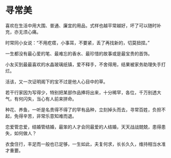 # 寻常美

喜欢在生活中用大围、普通、廉宜的用品，式样也越平常越好，坏了可以随时补充，亦无须心痛。 

时常同小女说：“不用疙瘩，小事耳，不要紧，丢了再找新的，切莫扭捏。” 

一生都没有最心爱的笔、最难忘的香水、最珍惜的故事或是最宝贵的首饰。 

小友买到最最喜欢的水晶玻璃纸镇，爱不释手，不舍得用，结果被家务助理失手打烂。 

活该，又一次证明阁下的宝不过是他人心目中的草。 

若干行家因为写得少，特别把某部作品捧将出来，十分稀罕，各位，千万别透大气，有何闪失，当心有人前来拼命。 

种花、养鱼，一听是名贵得不得了的罕有品种，立刻掉头而去，寻常百姓，负担不起，免得辛苦，非常乐意知难而退。 

恋爱管恋爱，结婚管结婚，最笨的人才会同最爱的人结婚，天天战战兢兢，患得患失，如何做人？ 

衣食住行，丰足而一般也已足够，一生如此，夫复何求，长长久久，维持相当水准才重要。